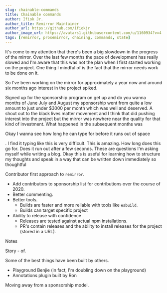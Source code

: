 ```yaml
---
slug: chainable-commands
title: Chainable commands
author: Ifiok Jr.
author_title: Remirror Maintainer
author_url: https://github.com/ifiokjr
author_image_url: https://avatars1.githubusercontent.com/u/1160934?v=4
tags: [remirror, prosemirror, chaining, commands, state]
---
```


It's come to my attention that there's been a big slowdown in the progress of the mirror. Over the last few months the pace of development has really slowed and I'm aware that this was not the plan when I first started working on the project. One thing I mindful of is the fact that the mirror needs work to be done on it.

So I've been working on the mirror for approximately a year now and around six months ago interest in the project spiked.

Signed up for the sponsorship program on get up and do you wanna months of June July and August my sponsorship went from quite a low amount to just under $3000 per month which was well and deserved. A shout out to the black lives matter movement and I think that did pushing interest into the project but the mirror was nowhere near the quality for that kind of investment. What happened in the subsequent months was

Okay I wanna see how long he can type for before it runs out of space

. I find it typing like this is very difficult. This is amazing. How long does this go for. Does it run out after a few seconds. These are questions I'm asking myself while writing a blog. Okay this is useful for learning how to structure my thoughts and speak in a way that can be written down immediately so thoughtful

Contributor first approach to `remirror`.

- Add contributors to sponsorship list for contributions over the course of 2020.
- Better commenting.
- Better tools.
  - Builds are faster and more reliable with tools like `esbuild`.
  - Builds can target specific project
- Ability to release with confidence
  - Releases are tested against actual npm installations.
  - PR's contain releases and the ability to install releases for the project (stored in a URL).

Notes

Story - of.

Some of the best things have been built by others.

- Playground Benjie (in fact, I'm doubling down on the playground)
- Annotations plugin built by Ron

Moving away from a sponsorship model.
